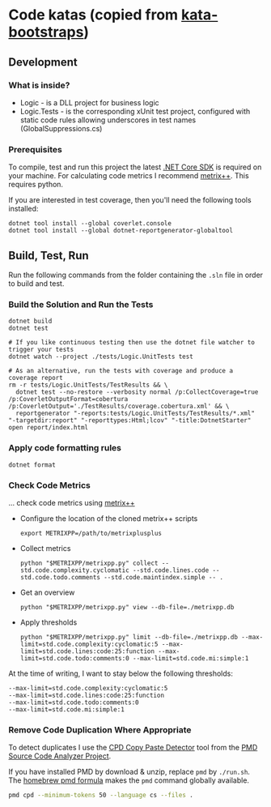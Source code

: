# Code katas (copied from [kata-bootstraps](https://github.com/swkBerlin/kata-bootstraps/tree/master/csharp/dotnet6))

## Development

### What is inside?

- Logic - is a DLL project for business logic
- Logic.Tests - is the corresponding xUnit test project, configured with static code rules allowing
  underscores in test names (GlobalSuppressions.cs)

### Prerequisites

To compile, test and run this project the latest [.NET Core SDK](https://dotnet.microsoft.com/download) is required on
your machine. For calculating code metrics I recommend [metrix++](https://github.com/metrixplusplus/metrixplusplus).
This requires python.

If you are interested in test coverage, then you'll need the following tools installed:

```shell
dotnet tool install --global coverlet.console
dotnet tool install --global dotnet-reportgenerator-globaltool
```

## Build, Test, Run

Run the following commands from the folder containing the `.sln` file in order to build and test.

### Build the Solution and Run the Tests

```shell
dotnet build
dotnet test
```
```shell
# If you like continuous testing then use the dotnet file watcher to trigger your tests
dotnet watch --project ./tests/Logic.UnitTests test
```
```shell
# As an alternative, run the tests with coverage and produce a coverage report
rm -r tests/Logic.UnitTests/TestResults && \
  dotnet test --no-restore --verbosity normal /p:CollectCoverage=true /p:CoverletOutputFormat=cobertura /p:CoverletOutput='./TestResults/coverage.cobertura.xml' && \
  reportgenerator "-reports:tests/Logic.UnitTests/TestResults/*.xml" "-targetdir:report" "-reporttypes:Html;lcov" "-title:DotnetStarter"
open report/index.html
```

### Apply code formatting rules

```shell
dotnet format
```

### Check Code Metrics

... check code metrics using [metrix++](https://github.com/metrixplusplus/metrixplusplus)

- Configure the location of the cloned metrix++ scripts
  ```shell
  export METRIXPP=/path/to/metrixplusplus
  ```

- Collect metrics
  ```shell
  python "$METRIXPP/metrixpp.py" collect --std.code.complexity.cyclomatic --std.code.lines.code --std.code.todo.comments --std.code.maintindex.simple -- .
  ```

- Get an overview
  ```shell
  python "$METRIXPP/metrixpp.py" view --db-file=./metrixpp.db
  ```

- Apply thresholds
  ```shell
  python "$METRIXPP/metrixpp.py" limit --db-file=./metrixpp.db --max-limit=std.code.complexity:cyclomatic:5 --max-limit=std.code.lines:code:25:function --max-limit=std.code.todo:comments:0 --max-limit=std.code.mi:simple:1
  ```

At the time of writing, I want to stay below the following thresholds:

```text
--max-limit=std.code.complexity:cyclomatic:5
--max-limit=std.code.lines:code:25:function
--max-limit=std.code.todo:comments:0
--max-limit=std.code.mi:simple:1
```

### Remove Code Duplication Where Appropriate

To detect duplicates I use the [CPD Copy Paste Detector](https://pmd.github.io/latest/pmd_userdocs_cpd.html)
tool from the [PMD Source Code Analyzer Project](https://pmd.github.io/latest/index.html).

If you have installed PMD by download & unzip, replace `pmd` by `./run.sh`.
The [homebrew pmd formula](https://formulae.brew.sh/formula/pmd) makes the `pmd` command globally available.

```sh
pmd cpd --minimum-tokens 50 --language cs --files .
```
